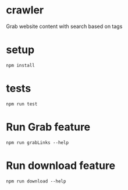 # crawler
Grab website content with search based on tags

# setup
```
npm install
```
# tests
```
npm run test
```

# Run Grab feature
```
npm run grabLinks --help
```
# Run download feature
```
npm run download --help
```
